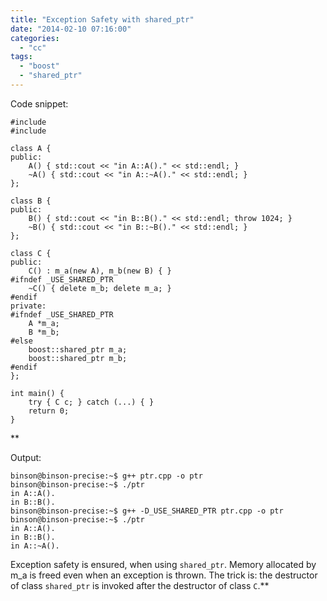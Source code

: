 ```yaml
---
title: "Exception Safety with shared_ptr"
date: "2014-02-10 07:16:00"
categories: 
  - "cc"
tags: 
  - "boost"
  - "shared_ptr"
---
```


Code snippet:

```
#include 
#include 

class A {
public:
    A() { std::cout << "in A::A()." << std::endl; }
    ~A() { std::cout << "in A::~A()." << std::endl; }
};

class B {
public:
    B() { std::cout << "in B::B()." << std::endl; throw 1024; }
    ~B() { std::cout << "in B::~B()." << std::endl; }
};

class C {
public:
    C() : m_a(new A), m_b(new B) { }
#ifndef _USE_SHARED_PTR
    ~C() { delete m_b; delete m_a; }
#endif
private:
#ifndef _USE_SHARED_PTR
    A *m_a;
    B *m_b;
#else
    boost::shared_ptr m_a;
    boost::shared_ptr m_b;
#endif
};

int main() {
    try { C c; } catch (...) { }
    return 0;
}
```

**

Output:

```
binson@binson-precise:~$ g++ ptr.cpp -o ptr
binson@binson-precise:~$ ./ptr
in A::A().
in B::B().
binson@binson-precise:~$ g++ -D_USE_SHARED_PTR ptr.cpp -o ptr
binson@binson-precise:~$ ./ptr
in A::A().
in B::B().
in A::~A().
```

Exception safety is ensured, when using `shared_ptr`. Memory allocated by m\_a is freed even when an exception is thrown. The trick is: the destructor of class `shared_ptr` is invoked after the destructor of class `C`.**
